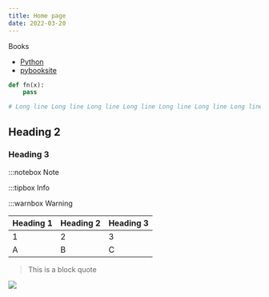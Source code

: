 ```yaml
---
title: Home page
date: 2022-03-20
---
```


Books

* [Python](/python/)
* [pybooksite](/pybooksite/)

```python
def fn(x):
    pass

# Long line Long line Long line Long line Long line Long line Long line Long line Long line Long line Long line Long line Long line Long line Long line Long line Long line
```

## Heading 2

### Heading 3

:::notebox
    Note

:::tipbox
    Info

:::warnbox
    Warning

| Heading 1 | Heading 2 | Heading 3 |
|--|--|--|
| 1 | 2 | 3 |
| A | B | C |

> This is a block quote

![](/img/big-image.jpg)